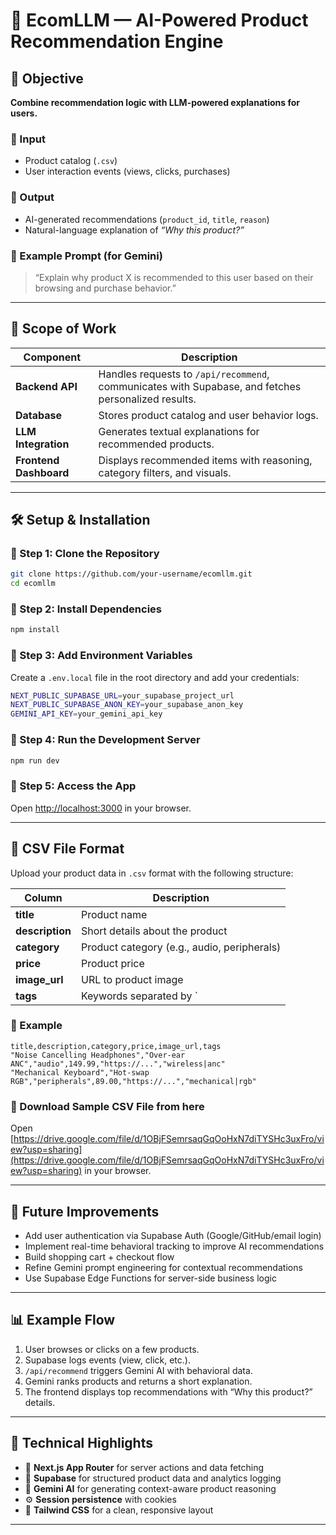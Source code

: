 # 🧠 EcomLLM — AI-Powered Product Recommendation Engine

## 🧠 Objective
**Combine recommendation logic with LLM-powered explanations for users.**

### 🔹 Input
- Product catalog (`.csv`)
- User interaction events (views, clicks, purchases)

### 🔹 Output
- AI-generated recommendations (`product_id`, `title`, `reason`)
- Natural-language explanation of *“Why this product?”*

### 🔹 Example Prompt (for Gemini)
> “Explain why product X is recommended to this user based on their browsing and purchase behavior.”

---

## 🧩 Scope of Work

| Component | Description |
|------------|-------------|
| **Backend API** | Handles requests to `/api/recommend`, communicates with Supabase, and fetches personalized results. |
| **Database** | Stores product catalog and user behavior logs. |
| **LLM Integration** | Generates textual explanations for recommended products. |
| **Frontend Dashboard** | Displays recommended items with reasoning, category filters, and visuals. |

---

## 🛠️ Setup & Installation

### 🔹 Step 1: Clone the Repository
```bash
git clone https://github.com/your-username/ecomllm.git
cd ecomllm
```

### 🔹 Step 2: Install Dependencies
```bash
npm install
```

### 🔹 Step 3: Add Environment Variables
Create a `.env.local` file in the root directory and add your credentials:
```bash
NEXT_PUBLIC_SUPABASE_URL=your_supabase_project_url
NEXT_PUBLIC_SUPABASE_ANON_KEY=your_supabase_anon_key
GEMINI_API_KEY=your_gemini_api_key
```

### 🔹 Step 4: Run the Development Server
```bash
npm run dev
```

### 🔹 Step 5: Access the App  
Open [http://localhost:3000](http://localhost:3000) in your browser.

---

## 🧾 CSV File Format

Upload your product data in `.csv` format with the following structure:

| Column | Description |
|---------|-------------|
| **title** | Product name |
| **description** | Short details about the product |
| **category** | Product category (e.g., audio, peripherals) |
| **price** | Product price |
| **image_url** | URL to product image |
| **tags** | Keywords separated by `|` for AI reference |

### 🔹 Example
```csv
title,description,category,price,image_url,tags
"Noise Cancelling Headphones","Over-ear ANC","audio",149.99,"https://...","wireless|anc"
"Mechanical Keyboard","Hot-swap RGB","peripherals",89.00,"https://...","mechanical|rgb"
```
### 🔹 Download Sample CSV File from here 
Open [https://drive.google.com/file/d/1OBjFSemrsaqGqOoHxN7diTYSHc3uxFro/view?usp=sharing](https://drive.google.com/file/d/1OBjFSemrsaqGqOoHxN7diTYSHc3uxFro/view?usp=sharing) in your browser.

---

## 🔮 Future Improvements
- Add user authentication via Supabase Auth (Google/GitHub/email login)  
- Implement real-time behavioral tracking to improve AI recommendations  
- Build shopping cart + checkout flow  
- Refine Gemini prompt engineering for contextual recommendations  
- Use Supabase Edge Functions for server-side business logic  

---

## 📊 Example Flow

1. User browses or clicks on a few products.  
2. Supabase logs events (view, click, etc.).  
3. `/api/recommend` triggers Gemini AI with behavioral data.  
4. Gemini ranks products and returns a short explanation.  
5. The frontend displays top recommendations with “Why this product?” details.  

---

## 🧩 Technical Highlights
- 🔗 **Next.js App Router** for server actions and data fetching  
- 🧱 **Supabase** for structured product data and analytics logging  
- 🧠 **Gemini AI** for generating context-aware product reasoning  
- ⚙️ **Session persistence** with cookies  
- 💅 **Tailwind CSS** for a clean, responsive layout  

---

